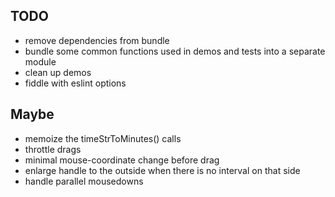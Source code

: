 
## TODO

- remove dependencies from bundle
- bundle some common functions used in demos and tests into a separate module
- clean up demos
- fiddle with eslint options

## Maybe

- memoize the timeStrToMinutes() calls
- throttle drags
- minimal mouse-coordinate change before drag
- enlarge handle to the outside when there is no interval on that side
- handle parallel mousedowns
